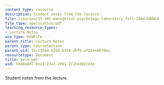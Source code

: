 ```yaml
---
content_type: resource
description: Student notes from the lecture.
file: /courses/15-301-managerial-psychology-laboratory-fall-2004/0468a042bc2123a32061271be392c43e_lec9.pdf
file_type: application/pdf
learning_resource_types:
- Lecture Notes
ocw_type: OCWFile
parent_title: Lecture Notes
parent_type: CourseSection
parent_uid: 15cc35b4-b2d5-b354-dbf6-af22ee6876bc
resourcetype: Document
title: lec9.pdf
uid: 0468a042-bc21-23a3-2061-271be392c43e
---
```

Student notes from the lecture.

